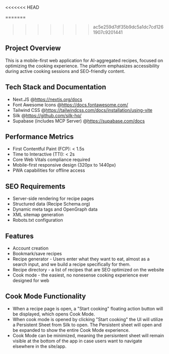 <<<<<<< HEAD

=======
>>>>>>> ac5e259d7df35b9dc5a1dc7cd1261907c9201441
## Project Overview
This is a mobile-first web application for AI-aggregated recipes, focused on optimizing the cooking experience. The platform emphasizes accessibility during active cooking sessions and SEO-friendly content.

## Tech Stack and Documentation
- Next.JS @https://nextjs.org/docs
- Font Awesome Icons @https://docs.fontawesome.com/
- Tailwind CSS @https://tailwindcss.com/docs/installation/using-vite
- Silk @https://github.com/silk-hq/
- Supabase (includes MCP Server) @https://supabase.com/docs

## Performance Metrics
- First Contentful Paint (FCP): < 1.5s
- Time to Interactive (TTI): < 2s
- Core Web Vitals compliance required
- Mobile-first responsive design (320px to 1440px)
- PWA capabilities for offline access

## SEO Requirements
- Server-side rendering for recipe pages
- Structured data (Recipe Schema.org)
- Dynamic meta tags and OpenGraph data
- XML sitemap generation
- Robots.txt configuration

## Features
- Account creation
- Bookmark/save recipes
- Recipe generator - Users enter what they want to eat, almost as a search input, and we build a recipe specifically for them. 
- Recipe directory - a list of recipes that are SEO optimized on the website
- Cook mode - the easiest, no nonesense cooking experience ever designed for web

## Cook Mode Functionality

- When a recipe page is open, a "Start cooking" floating action button will be displayed, which opens Cook Mode. 
- When cook mode is opened by clicking "Start cooking" the UI will utilize a Persistent Sheet from Silk to open. The Persistent sheet will open and be expanded to show the entire Cook Mode experience.
- Cook Mode can be minimized, meaning the persisntent sheet will remain visible at the bottom of the app in case users want to navigate elsewhere in the site/app. 